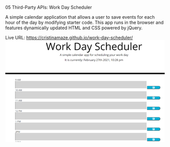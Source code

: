 05 Third-Party APIs: Work Day Scheduler

A simple calendar application that allows a user to save events for each hour of the day by modifying starter code. This app runs in the browser and features dynamically updated HTML and CSS powered by jQuery.

Live URL: https://cristinamaze.github.io/work-day-scheduler/
![](/assets/scheduler-screenshot.png)

